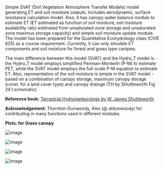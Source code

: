 Simple SVAT (Soil Vegetation Atmosphere Transfer Models) model generating ET and soil moisture outputs. Includes aerodynamic, surface resistance calculation model. Also, it has canopy water balance module to estimate ET (ET estimated as function of soil moisture; soil moisture availability ratio estimated from unsaturated zone storage and unsaturated zone maximus storage capacity) and simple soil moisture update module. The model has been prepared for the Quantitative Ecohydrology class (CIVE 625) as a course requirement. Currently, it can only simulate ET components and soil moisture for forest and grass type canipies. 

The main difference between this model (SVAT) and the Hydro_T model is - the Hydro_T model employs simplified Penman–Monteith (P-M) to estimate PET, while the SVAT model employs the full-scale P-M equation to estimate ET. Also, representation of the soil moisture is simple in the SVAT model - based on a combination of canopy storage, maximum canopy storage (const. for a land cover type) and canopy drainge (TH by SHuttleworth Fig 24.1 schematic). 


__Reference book:__ [Terrestrial Hydrometeorology by W. James Shuttleworth](https://onlinelibrary.wiley.com/doi/book/10.1002/9781119951933)


__Acknowledgement:__ Thornton-Dunwoody, Alex (@ atdunwoody) for contributing in many functions used in different modules.


__Plots: for Grass canopy__

![image](https://github.com/mdfahimhasan/QEcoHydro/assets/77580408/7b5b5cf8-4654-424f-8c00-ef76ea2a4325)

![image](https://github.com/mdfahimhasan/QEcoHydro/assets/77580408/96adb4e6-9864-473c-9c19-7bafb442dd0f)

![image](https://github.com/mdfahimhasan/QEcoHydro/assets/77580408/89f74520-209f-409c-80bc-cefca03cc271)

![image](https://github.com/mdfahimhasan/QEcoHydro/assets/77580408/867d9b51-db2d-4441-b008-591ed78f8ee0)








